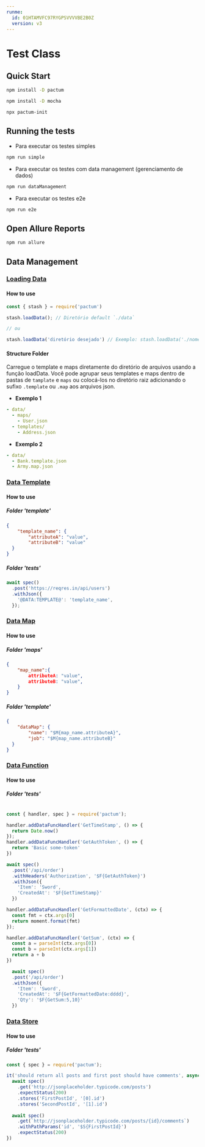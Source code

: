 ```yaml
---
runme:
  id: 01HTAMVFC97RYGPSVVVVBE2B0Z
  version: v3
---
```


# Test Class

## Quick Start

```bash {"id":"01HTAMVFC97RYGPSVVTT7MQ1ZV"}
npm install -D pactum
```

```bash {"id":"01HTAMVFC97RYGPSVVTWXD6KVQ"}
npm install -D mocha
```

```bash {"id":"01HTAMVFC97RYGPSVVTYSD4WM9"}
npx pactum-init
```

## Running the tests

- Para executar os testes simples

```bash {"id":"01HTAMVFC97RYGPSVVTYYJS33E"}
npm run simple
```

- Para executar os testes com data management (gerenciamento de dados)

```bash {"id":"01HTAMVFC97RYGPSVVV1PHSW3Y"}
npm run dataManagement
```

- Para executar os testes e2e

```bash {"id":"01HTAMVFC97RYGPSVVV57EG412"}
npm run e2e
```

## Open Allure Reports

```bash {"id":"01HTAMVFC97RYGPSVVV8FB7NDA"}
npm run allure
```

## Data Management

### [Loading Data](https://pactumjs.github.io/guides/data-management.html#loading-data)

#### How to use

```javascript {"id":"01HTAMVFC97RYGPSVVV9B9K7PX"}
const { stash } = require('pactum')

stash.loadData(); // Diretório default `./data`

// ou

stash.loadData('diretório desejado') // Exemplo: stash.loadData('./nome_minha_pasta')

```

#### Structure Folder

Carregue o template e maps diretamente do diretório de arquivos usando a função loadData. Você pode agrupar seus templates e maps dentro de pastas de `tamplate` e `maps` ou colocá-los no diretório raiz adicionando o sufixo `.template` ou `.map` aos arquivos json.

- **Exemplo 1**

```yaml {"id":"01HTAMVFC97RYGPSVVV9G6QMH4"}
- data/
  - maps/
    - User.json
  - templates/
    - Address.json
```

- **Exemplo 2**

```yaml {"id":"01HTAMVFC97RYGPSVVVAHMW36V"}
- data/
  - Bank.template.json
  - Army.map.json
```

### [Data Template](https://pactumjs.github.io/guides/data-management.html#data-template)

#### How to use

##### Folder 'template'

```json {"id":"01HTAMVFC97RYGPSVVVASD0AEE"}
{
    "template_name": {
        "attributeA": "value",
        "attributeB": "value"
  }
}
```

##### Folder 'tests'

```javascript {"id":"01HTAMVFC97RYGPSVVVE3CMK6N"}
await spec()
  .post('https://reqres.in/api/users')
  .withJson({
    '@DATA:TEMPLATE@': 'template_name',
  });
```

### [Data Map](https://pactumjs.github.io/guides/data-management.html#data-map)

#### How to use

##### Folder 'maps'

```json {"id":"01HTAMVFC97RYGPSVVVGNPVFG7"}
{
    "map_name":{
        attributeA: "value",
        attributeB: "value",
    }
}
```

##### Folder 'template'

```json {"id":"01HTAMVFC97RYGPSVVVKY8DFGH"}
{
    "dataMap": {
        "name": "$M{map_name.attributeA}",
        "job": "$M{map_name.attributeB}"
  }
}
```

### [Data Function](https://pactumjs.github.io/guides/data-management.html#data-function)

#### How to use

##### Folder 'tests'

```javascript {"id":"01HTAMVFC97RYGPSVVVNSNY67R"}

const { handler, spec } = require('pactum');

handler.addDataFuncHandler('GetTimeStamp', () => {
  return Date.now()
});
handler.addDataFuncHandler('GetAuthToken', () => {
  return 'Basic some-token'
})

await spec()
  .post('/api/order')
  .withHeaders('Authorization', '$F{GetAuthToken}')
  .withJson({
    'Item': 'Sword',
    'CreatedAt': '$F{GetTimeStamp}'
  })

handler.addDataFuncHandler('GetFormattedDate', (ctx) => {
  const fmt = ctx.args[0]
  return moment.format(fmt)
});

handler.addDataFuncHandler('GetSum', (ctx) => {
  const a = parseInt(ctx.args[0])
  const b = parseInt(ctx.args[1])
  return a + b
})

  await spec()
  .post('/api/order')
  .withJson({
    'Item': 'Sword',
    'CreatedAt': '$F{GetFormattedDate:dddd}',
    'Qty': '$F{GetSum:5,10}'
  })
```

### [Data Store](https://pactumjs.github.io/guides/data-management.html#data-store)

#### How to use

##### Folder 'tests'

```javascript {"id":"01HTAMVFC97RYGPSVVVQVWBDE7"}
const { spec } = require('pactum');

it('should return all posts and first post should have comments', async () => {
  await spec()
    .get('http://jsonplaceholder.typicode.com/posts')
    .expectStatus(200)
    .stores('FirstPostId', '[0].id')
    .stores('SecondPostId', '[1].id')
  
  await spec()
    .get(`http://jsonplaceholder.typicode.com/posts/{id}/comments`)
    .withPathParams('id', '$S{FirstPostId}')
    .expectStatus(200)
})
```